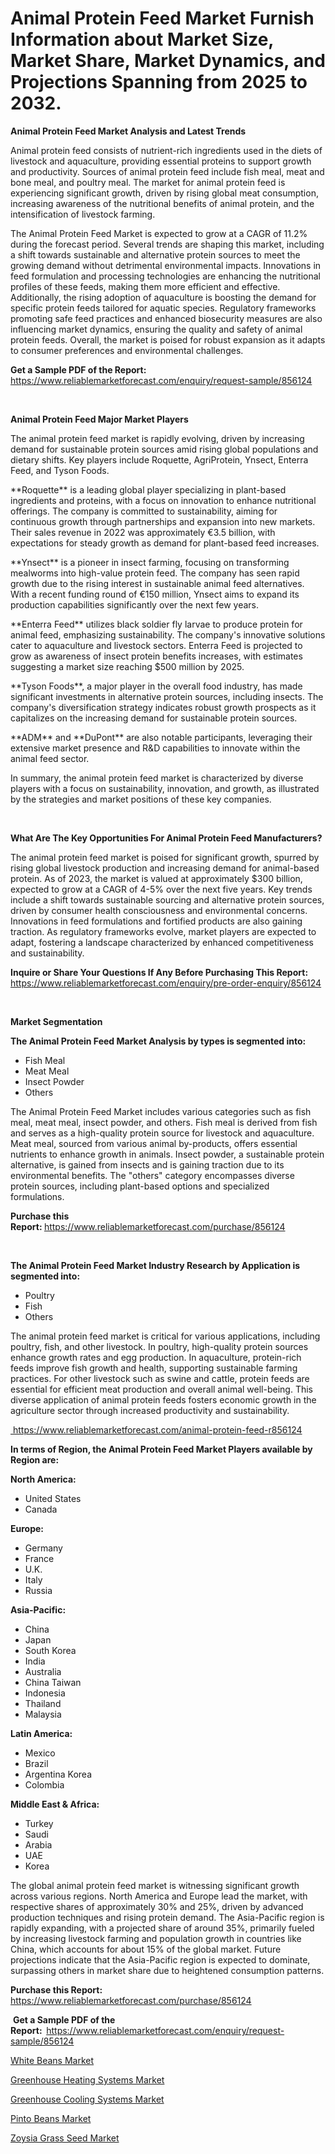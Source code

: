 <p><h1>Animal Protein Feed Market Furnish Information about Market Size, Market Share, Market Dynamics, and Projections Spanning from 2025 to 2032.</h1></p><p><strong>Animal Protein Feed Market Analysis and Latest Trends</strong></p>
<p><p>Animal protein feed consists of nutrient-rich ingredients used in the diets of livestock and aquaculture, providing essential proteins to support growth and productivity. Sources of animal protein feed include fish meal, meat and bone meal, and poultry meal. The market for animal protein feed is experiencing significant growth, driven by rising global meat consumption, increasing awareness of the nutritional benefits of animal protein, and the intensification of livestock farming.</p><p>The Animal Protein Feed Market is expected to grow at a CAGR of 11.2% during the forecast period. Several trends are shaping this market, including a shift towards sustainable and alternative protein sources to meet the growing demand without detrimental environmental impacts. Innovations in feed formulation and processing technologies are enhancing the nutritional profiles of these feeds, making them more efficient and effective. Additionally, the rising adoption of aquaculture is boosting the demand for specific protein feeds tailored for aquatic species. Regulatory frameworks promoting safe feed practices and enhanced biosecurity measures are also influencing market dynamics, ensuring the quality and safety of animal protein feeds. Overall, the market is poised for robust expansion as it adapts to consumer preferences and environmental challenges.</p></p>
<p><strong>Get a Sample PDF of the Report:&nbsp;</strong> <a href="https://www.reliablemarketforecast.com/enquiry/request-sample/856124?utm_campaign=1130&utm_medium=2&utm_source=Github&utm_content=ia&utm_term=30032025&utm_id=animal-protein-feed">https://www.reliablemarketforecast.com/enquiry/request-sample/856124</a></p>
<p>&nbsp;</p>
<p><strong>Animal Protein Feed Major Market Players</strong></p>
<p><p>The animal protein feed market is rapidly evolving, driven by increasing demand for sustainable protein sources amid rising global populations and dietary shifts. Key players include Roquette, AgriProtein, Ynsect, Enterra Feed, and Tyson Foods.</p><p>**Roquette** is a leading global player specializing in plant-based ingredients and proteins, with a focus on innovation to enhance nutritional offerings. The company is committed to sustainability, aiming for continuous growth through partnerships and expansion into new markets. Their sales revenue in 2022 was approximately €3.5 billion, with expectations for steady growth as demand for plant-based feed increases.</p><p>**Ynsect** is a pioneer in insect farming, focusing on transforming mealworms into high-value protein feed. The company has seen rapid growth due to the rising interest in sustainable animal feed alternatives. With a recent funding round of €150 million, Ynsect aims to expand its production capabilities significantly over the next few years.</p><p>**Enterra Feed** utilizes black soldier fly larvae to produce protein for animal feed, emphasizing sustainability. The company's innovative solutions cater to aquaculture and livestock sectors. Enterra Feed is projected to grow as awareness of insect protein benefits increases, with estimates suggesting a market size reaching $500 million by 2025.</p><p>**Tyson Foods**, a major player in the overall food industry, has made significant investments in alternative protein sources, including insects. The company's diversification strategy indicates robust growth prospects as it capitalizes on the increasing demand for sustainable protein sources.</p><p>**ADM** and **DuPont** are also notable participants, leveraging their extensive market presence and R&D capabilities to innovate within the animal feed sector.</p><p>In summary, the animal protein feed market is characterized by diverse players with a focus on sustainability, innovation, and growth, as illustrated by the strategies and market positions of these key companies.</p></p>
<p>&nbsp;</p>
<p><strong>What Are The Key Opportunities For Animal Protein Feed Manufacturers?</strong></p>
<p><p>The animal protein feed market is poised for significant growth, spurred by rising global livestock production and increasing demand for animal-based protein. As of 2023, the market is valued at approximately $300 billion, expected to grow at a CAGR of 4-5% over the next five years. Key trends include a shift towards sustainable sourcing and alternative protein sources, driven by consumer health consciousness and environmental concerns. Innovations in feed formulations and fortified products are also gaining traction. As regulatory frameworks evolve, market players are expected to adapt, fostering a landscape characterized by enhanced competitiveness and sustainability.</p></p>
<p><strong>Inquire or Share Your Questions If Any Before Purchasing This Report:</strong> <a href="https://www.reliablemarketforecast.com/enquiry/pre-order-enquiry/856124?utm_campaign=1130&utm_medium=2&utm_source=Github&utm_content=ia&utm_term=30032025&utm_id=animal-protein-feed">https://www.reliablemarketforecast.com/enquiry/pre-order-enquiry/856124</a></p>
<p>&nbsp;</p>
<p><strong>Market Segmentation</strong></p>
<p><strong>The Animal Protein Feed Market Analysis by types is segmented into:</strong></p>
<p><ul><li>Fish Meal</li><li>Meat Meal</li><li>Insect Powder</li><li>Others</li></ul></p>
<p><p>The Animal Protein Feed Market includes various categories such as fish meal, meat meal, insect powder, and others. Fish meal is derived from fish and serves as a high-quality protein source for livestock and aquaculture. Meat meal, sourced from various animal by-products, offers essential nutrients to enhance growth in animals. Insect powder, a sustainable protein alternative, is gained from insects and is gaining traction due to its environmental benefits. The "others" category encompasses diverse protein sources, including plant-based options and specialized formulations.</p></p>
<p><strong>Purchase this Report:&nbsp;</strong><a href="https://www.reliablemarketforecast.com/purchase/856124?utm_campaign=1130&utm_medium=2&utm_source=Github&utm_content=ia&utm_term=30032025&utm_id=animal-protein-feed">https://www.reliablemarketforecast.com/purchase/856124</a></p>
<p>&nbsp;</p>
<p><strong>The Animal Protein Feed Market Industry Research by Application is segmented into:</strong></p>
<p><ul><li>Poultry</li><li>Fish</li><li>Others</li></ul></p>
<p><p>The animal protein feed market is critical for various applications, including poultry, fish, and other livestock. In poultry, high-quality protein sources enhance growth rates and egg production. In aquaculture, protein-rich feeds improve fish growth and health, supporting sustainable farming practices. For other livestock such as swine and cattle, protein feeds are essential for efficient meat production and overall animal well-being. This diverse application of animal protein feeds fosters economic growth in the agriculture sector through increased productivity and sustainability.</p></p>
<p><a href="https://www.reliablemarketforecast.com/animal-protein-feed-r856124?utm_campaign=1130&utm_medium=2&utm_source=Github&utm_content=ia&utm_term=30032025&utm_id=animal-protein-feed">&nbsp;https://www.reliablemarketforecast.com/animal-protein-feed-r856124</a></p>
<p><strong>In terms of Region, the Animal Protein Feed Market Players available by Region are:</strong></p>
<p>
    <p> <strong> North America: </strong>
        <ul>
            <li>United States</li>
            <li>Canada</li>
        </ul>
        </p> 
    <p> <strong> Europe: </strong>
        <ul>
            <li>Germany</li>
            <li>France</li>
            <li>U.K.</li>
            <li>Italy</li>
            <li>Russia</li>
        </ul>
        </p> 
    <p> <strong> Asia-Pacific: </strong>
        <ul>
            <li>China</li>
            <li>Japan</li>
            <li>South Korea</li>
            <li>India</li>
            <li>Australia</li>
            <li>China Taiwan</li>
            <li>Indonesia</li>
            <li>Thailand</li>
            <li>Malaysia</li>
        </ul>
        </p> 
    <p> <strong> Latin America: </strong>
        <ul>
            <li>Mexico</li>
            <li>Brazil</li>
            <li>Argentina Korea</li>
            <li>Colombia</li>
        </ul>
        </p> 
    <p> <strong> Middle East & Africa: </strong>
        <ul>
            <li>Turkey</li>
            <li>Saudi</li>
            <li>Arabia</li>
            <li>UAE</li>
            <li>Korea</li>
        </ul>
    </p>
    </p>
<p><p>The global animal protein feed market is witnessing significant growth across various regions. North America and Europe lead the market, with respective shares of approximately 30% and 25%, driven by advanced production techniques and rising protein demand. The Asia-Pacific region is rapidly expanding, with a projected share of around 35%, primarily fueled by increasing livestock farming and population growth in countries like China, which accounts for about 15% of the global market. Future projections indicate that the Asia-Pacific region is expected to dominate, surpassing others in market share due to heightened consumption patterns.</p></p>
<p><strong>Purchase this Report: </strong><a href="https://www.reliablemarketforecast.com/purchase/856124?utm_campaign=1130&utm_medium=2&utm_source=Github&utm_content=ia&utm_term=30032025&utm_id=animal-protein-feed">https://www.reliablemarketforecast.com/purchase/856124</a></p>
<p>&nbsp;<strong>Get a Sample PDF of the Report:&nbsp;&nbsp;</strong><a href="https://www.reliablemarketforecast.com/enquiry/request-sample/856124?utm_campaign=1130&utm_medium=2&utm_source=Github&utm_content=ia&utm_term=30032025&utm_id=animal-protein-feed">https://www.reliablemarketforecast.com/enquiry/request-sample/856124</a></p>
<p><strong></strong></p>
<p><p><a href="https://github.com/ceranamaduvq/Market-Research-Report-List-1/blob/main/white-beans-market.md?utm_campaign=1130&utm_medium=2&utm_source=Github&utm_content=ia&utm_term=30032025&utm_id=animal-protein-feed">White Beans Market</a></p><p><a href="https://github.com/geresalgieaz/Market-Research-Report-List-1/blob/main/greenhouse-heating-systems-market.md?utm_campaign=1130&utm_medium=2&utm_source=Github&utm_content=ia&utm_term=30032025&utm_id=animal-protein-feed">Greenhouse Heating Systems Market</a></p><p><a href="https://github.com/dickstoscopg/Market-Research-Report-List-1/blob/main/greenhouse-cooling-systems-market.md?utm_campaign=1130&utm_medium=2&utm_source=Github&utm_content=ia&utm_term=30032025&utm_id=animal-protein-feed">Greenhouse Cooling Systems Market</a></p><p><a href="https://github.com/sibellanikmn/Market-Research-Report-List-1/blob/main/pinto-beans-market.md?utm_campaign=1130&utm_medium=2&utm_source=Github&utm_content=ia&utm_term=30032025&utm_id=animal-protein-feed">Pinto Beans Market</a></p><p><a href="https://github.com/foustzelmsdv/Market-Research-Report-List-1/blob/main/zoysia-grass-seed-market.md?utm_campaign=1130&utm_medium=2&utm_source=Github&utm_content=ia&utm_term=30032025&utm_id=animal-protein-feed">Zoysia Grass Seed Market</a></p></p>